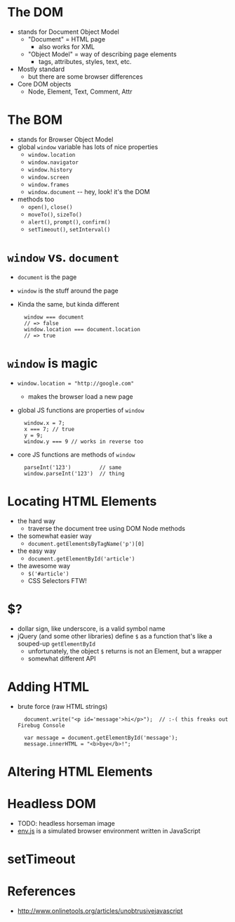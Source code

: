 
# The DOM

* stands for Document Object Model
    * "Document" = HTML page
        * also works for XML
    * "Object Model" = way of describing page elements
        * tags, attributes, styles, text, etc.
* Mostly standard
  * but there are some browser differences
* Core DOM objects
    * Node, Element, Text, Comment, Attr

# The BOM

* stands for Browser Object Model
* global `window` variable has lots of nice properties
    * `window.location`
    * `window.navigator`
    * `window.history`
    * `window.screen`
    * `window.frames`
    * `window.document` -- hey, look! it's the DOM
* methods too
    * `open()`, `close()`
    * `moveTo()`, `sizeTo()`
    * `alert()`, `prompt()`, `confirm()`
    * `setTimeout()`, `setInterval()`

# `window` vs. `document`

* `document` is the page
* `window` is the stuff around the page
* Kinda the same, but kinda different

        window === document 
        // => false
        window.location === document.location
        // => true
        
# `window` is magic

* `window.location = "http://google.com"`
  * makes the browser load a new page
* global JS functions are properties of `window`

        window.x = 7;
        x === 7; // true
        y = 9;
        window.y === 9 // works in reverse too

* core JS functions are methods of `window`

        parseInt('123')         // same
        window.parseInt('123')  // thing

# Locating HTML Elements
* the hard way
  * traverse the document tree using DOM Node methods
* the somewhat easier way
  * `document.getElementsByTagName('p')[0]`
* the easy way
  * `document.getElementById('article')`
* the awesome way
    * `$('#article')`
    * CSS Selectors FTW!

# $?

* dollar sign, like underscore, is a valid symbol name
* jQuery (and some other libraries) define `$` as a function that's like a souped-up `getElementById`
  * unfortunately, the object `$` returns is not an Element, but a wrapper
  * somewhat different API

# Adding HTML
* brute force (raw HTML strings)
        
        document.write("<p id='message'>hi</p>");  // :-( this freaks out Firebug Console

        var message = document.getElementById('message');
        message.innerHTML = "<b>bye</b>!";


# Altering HTML Elements


# Headless DOM

* TODO: headless horseman image
* [env.js](http://www.envjs.com/) is a simulated browser environment written in JavaScript

# setTimeout

# References

* <http://www.onlinetools.org/articles/unobtrusivejavascript>


